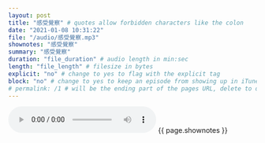 ```yaml
---
layout: post
title: "感受覺察" # quotes allow forbidden characters like the colon
date: "2021-01-08 10:31:22"
file: "/audio/感受覺察.mp3"
shownotes: "感受覺察"
summary: "感受覺察"
duration: "file_duration" # audio length in min:sec
length: "file_length" # filesize in bytes
explicit: "no" # change to yes to flag with the explicit tag
block: "no" # change to yes to keep an episode from showing up in iTunes
# permalink: /1 # will be the ending part of the pages URL, delete to default to the title
---
```


<audio controls>
<source src="{{site.url}}{{site.baseurl}}{{ page.file }}" type="audio/x-mp3">
Your browser does not support the audio element.
</audio>
{{ page.shownotes }}
